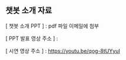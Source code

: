 ## 챗봇 소개 자료
[ 챗봇 소개 PPT ] : pdf 파일 이메일에 첨부

[ PPT 발표 영상 주소 ] :  

[ 시연 영상 주소 ] : https://youtu.be/qog-8tUYyuI
